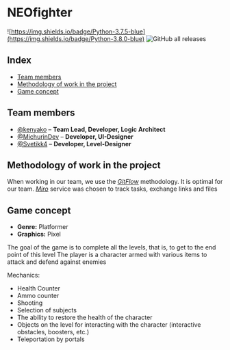 # NEOfighter
![https://img.shields.io/badge/Python-3.7.5-blue](https://img.shields.io/badge/Python-3.8.0-blue)
![GitHub all releases](https://img.shields.io/github/downloads/kenyako/NEOfighter/total)

## Index
* [Team members](https://github.com/kenyako/NEOfighter/#team-members)
* [Methodology of work in the project](https://github.com/kenyako/NEOfighter/#methodology-of-work-in-the-project)
* [Game concept](https://github.com/kenyako/NEOfighter/#game-concept)

## Team members
* [@kenyako](https://github.com/kenyako) – **Team Lead, Developer, Logic Architect**
* [@MichurinDev](https://github.com/MichurinDev) – **Developer, UI-Designer**
* [@Svetikk4](https://github.com/Svetikk4) – **Developer, Level-Designer**

## Methodology of work in the project
When working in our team, we use the [*GitFlow*](https://www.atlassian.com/git/tutorials/comparing-workflows/gitflow-workflow) methodology.
It is optimal for our team.
*[Miro](https://miro.com/)* service was chosen to track tasks, exchange links and files

## Game concept
* **Genre:** Platformer
* **Graphics:** Pixel

The goal of the game is to complete all the levels, that is, to get to the end point of this level
The player is a character armed with various items to attack and defend against enemies

Mechanics:
* Health Counter
* Ammo counter
* Shooting
* Selection of subjects
* The ability to restore the health of the character
* Objects on the level for interacting with the character (interactive obstacles, boosters, etc.)
* Teleportation by portals
